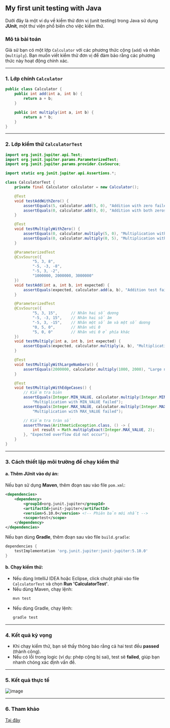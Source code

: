 ## My first unit testing with Java

Dưới đây là một ví dụ về kiểm thử đơn vị (unit testing) trong Java sử dụng **JUnit**, một thư viện phổ biến cho việc kiểm thử.

### Mô tả bài toán
Giả sử bạn có một lớp `Calculator` với các phương thức cộng (`add`) và nhân (`multiply`). Bạn muốn viết kiểm thử đơn vị để đảm bảo rằng các phương thức này hoạt động chính xác.

---

### 1. Lớp chính `Calculator`

```java
public class Calculator {
    public int add(int a, int b) {
        return a + b;
    }

    public int multiply(int a, int b) {
        return a * b;
    }
}
```

---

### 2. Lớp kiểm thử `CalculatorTest`

```java
import org.junit.jupiter.api.Test;
import org.junit.jupiter.params.ParameterizedTest;
import org.junit.jupiter.params.provider.CsvSource;

import static org.junit.jupiter.api.Assertions.*;

class CalculatorTest {
    private final Calculator calculator = new Calculator();

    @Test
    void testAddWithZero() {
        assertEquals(5, calculator.add(5, 0), "Addition with zero failed");
        assertEquals(0, calculator.add(0, 0), "Addition with both zeros failed");
    }

    @Test
    void testMultiplyWithZero() {
        assertEquals(0, calculator.multiply(5, 0), "Multiplication with zero failed");
        assertEquals(0, calculator.multiply(0, 5), "Multiplication with zero failed");
    }

    @ParameterizedTest
    @CsvSource({
            "5, 3, 8",
            "-5, -3, -8",
            "-5, 3, -2",
            "1000000, 2000000, 3000000"
    })
    void testAdd(int a, int b, int expected) {
        assertEquals(expected, calculator.add(a, b), "Addition test failed");
    }

    @ParameterizedTest
    @CsvSource({
            "5, 3, 15",      // Nhân hai số dương
            "-5, -3, 15",    // Nhân hai số âm
            "-5, 3, -15",    // Nhân một số âm và một số dương
            "0, 5, 0",       // Nhân với 0
            "5, 0, 0"        // Nhân với 0 ở phía khác
    })
    void testMultiply(int a, int b, int expected) {
        assertEquals(expected, calculator.multiply(a, b), "Multiplication test failed");
    }

    @Test
    void testMultiplyWithLargeNumbers() {
        assertEquals(2000000, calculator.multiply(1000, 2000), "Large number multiplication failed");
    }

    @Test
    void testMultiplyWithEdgeCases() {
        // Kiểm tra biên
        assertEquals(Integer.MIN_VALUE, calculator.multiply(Integer.MIN_VALUE, 1), 
            "Multiplication with MIN_VALUE failed");
        assertEquals(Integer.MAX_VALUE, calculator.multiply(Integer.MAX_VALUE, 1), 
            "Multiplication with MAX_VALUE failed");

        // Kiểm tra tràn số
        assertThrows(ArithmeticException.class, () -> {
            int result = Math.multiplyExact(Integer.MAX_VALUE, 2);
        }, "Expected overflow did not occur");
    }
}

```

---

### 3. Cách thiết lập môi trường để chạy kiểm thử

#### a. Thêm JUnit vào dự án:
Nếu bạn sử dụng **Maven**, thêm đoạn sau vào file `pom.xml`:
```xml
<dependencies>
    <dependency>
        <groupId>org.junit.jupiter</groupId>
        <artifactId>junit-jupiter</artifactId>
        <version>5.10.0</version> <!-- Phiên bản mới nhất -->
        <scope>test</scope>
    </dependency>
</dependencies>
```

Nếu bạn dùng **Gradle**, thêm đoạn sau vào file `build.gradle`:
```groovy
dependencies {
    testImplementation 'org.junit.jupiter:junit-jupiter:5.10.0'
}
```

#### b. Chạy kiểm thử:
- Nếu dùng IntelliJ IDEA hoặc Eclipse, click chuột phải vào file `CalculatorTest` và chọn **Run 'CalculatorTest'**.
- Nếu dùng Maven, chạy lệnh:
  ```bash
  mvn test
  ```
- Nếu dùng Gradle, chạy lệnh:
  ```bash
  gradle test
  ```

---

### 4. Kết quả kỳ vọng
- Khi chạy kiểm thử, bạn sẽ thấy thông báo rằng cả hai test đều **passed** (thành công).
- Nếu có lỗi trong logic (ví dụ: phép cộng bị sai), test sẽ **failed**, giúp bạn nhanh chóng xác định vấn đề.

---
### 5. Kết quả thực tế
![image](https://github.com/user-attachments/assets/d1132d45-60c3-4412-bd5b-3635dd935d92)


---
### 6. Tham khảo
[Tại đây](https://chatgpt.com/share/677b5670-821c-8000-a050-c010f045b93b)
